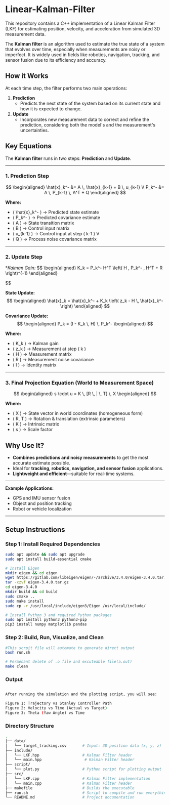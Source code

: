 # Linear-Kalman-Filter
This repository contains a C++ implementation of a Linear Kalman Filter (LKF) for estimating position, velocity, and acceleration from simulated 3D measurement data.

The **Kalman filter** is an algorithm used to estimate the true state of a system that evolves over time, especially when measurements are noisy or imperfect. It is widely used in fields like robotics, navigation, tracking, and sensor fusion due to its efficiency and accuracy.

## How it Works

At each time step, the filter performs two main operations:

1. **Prediction**  
   - Predicts the next state of the system based on its current state and how it is expected to change.
2. **Update**  
   - Incorporates new measurement data to correct and refine the prediction, considering both the model's and the measurement's uncertainties.

## Key Equations

The **Kalman filter** runs in two steps: **Prediction** and **Update**.

---

### 1. Prediction Step

$$
\begin{aligned}
\hat{x}_k^- &= A \, \hat{x}_{k-1} + B \, u_{k-1} \\
P_k^- &= A \, P_{k-1} \, A^T + Q
\end{aligned}
$$


**Where:**
- \( \hat{x}_k^- \) → Predicted state estimate  
- \( P_k^- \) → Predicted covariance estimate  
- \( A \) → State transition matrix  
- \( B \) → Control input matrix  
- \( u_{k-1} \) → Control input at step \( k-1 \)  V
- \( Q \) → Process noise covariance matrix  

---

### 2. Update Step

**Kalman Gain:*
$$
\begin{aligned}
K_k = P_k^- H^T \left( H \, P_k^- \, H^T + R \right)^{-1}
\end{aligned}

$$

**State Update:**
$$
\begin{aligned}
\hat{x}_k = \hat{x}_k^- + K_k \left( z_k - H \, \hat{x}_k^- \right)
\end{aligned}
$$

**Covariance Update:**
$$
\begin{aligned}
P_k = (I - K_k \, H) \, P_k^-
\begin{aligned}
$$

**Where:**
- \( K_k \) → Kalman gain  
- \( z_k \) → Measurement at step \( k \)  
- \( H \) → Measurement matrix  
- \( R \) → Measurement noise covariance  
- \( I \) → Identity matrix  

---

### 3. Final Projection Equation (World to Measurement Space)

$$
\begin{aligned}
s \cdot u = K \, [R \, | \, T] \, X
\begin{aligned}
$$

**Where:**
- \( X \) → State vector in world coordinates (homogeneous form)  
- \( R, T \) → Rotation & translation (extrinsic parameters)  
- \( K \) → Intrinsic matrix  
- \( s \) → Scale factor  


## Why Use It?

- **Combines predictions and noisy measurements** to get the most accurate estimate possible.
- Ideal for **tracking, robotics, navigation, and sensor fusion** applications.
- **Lightweight and efficient**—suitable for real-time systems.

---

**Example Applications:**  
- GPS and IMU sensor fusion  
- Object and position tracking  
- Robot or vehicle localization


---
## Setup Instructions
### Step 1: Install Required Dependencies

```bash
sudo apt update && sudo apt upgrade
sudo apt install build-essential cmake

# Install Eigen
mkdir eigen && cd eigen
wget https://gitlab.com/libeigen/eigen/-/archive/3.4.0/eigen-3.4.0.tar.gz
tar -xzvf eigen-3.4.0.tar.gz
cd eigen-3.4.0
mkdir build && cd build
sudo cmake ..
sudo make install
sudo cp -r /usr/local/include/eigen3/Eigen /usr/local/include/

# Install Python 3 and required Python packages
sudo apt install python3 python3-pip
pip3 install numpy matplotlib pandas

```
### Step 2: Build, Run, Visualize, and Clean

```bash
#This scrpit file will automate to generate direct output
bash run.sh 

# Permenant delete of .o file and excuteable file(a.out)
make clean

```
### Output

```bash

After running the simulation and the plotting script, you will see:

Figure 1: Trajectory vs Stanley Controller Path
Figure 2: Velocity vs Time (Actual vs Target)
Figure 3: Theta (Yaw Angle) vs Time

```
### Directory Structure

```bash
.
├── data/
│   └── target_tracking.csv       # Input: 3D position data (x, y, z)
├── include/
│   └── LKF.hpp                   # Kalman Filter header
│   └── main.hpp                   # Kalman Filter header
├── script/
│   └── plot.py                   # Python script for plotting output
├── src/
│   └── LKF.cpp                   # Kalman Filter implementation
│   └── main.cpp                  # Kalman Filter header
├── makefile                      # Builds the executable
├── run.sh                        # Script to compile and run everything
└── README.md                     # Project documentation